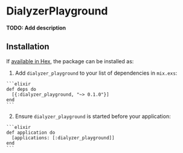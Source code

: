 # DialyzerPlayground

**TODO: Add description**

## Installation

If [available in Hex](https://hex.pm/docs/publish), the package can be installed as:

  1. Add `dialyzer_playground` to your list of dependencies in `mix.exs`:

    ```elixir
    def deps do
      [{:dialyzer_playground, "~> 0.1.0"}]
    end
    ```

  2. Ensure `dialyzer_playground` is started before your application:

    ```elixir
    def application do
      [applications: [:dialyzer_playground]]
    end
    ```

